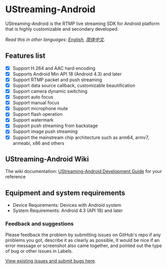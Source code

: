 # UStreaming-Android

UStreaming-Android is the RTMP live streaming SDK for Android platform that is highly customizable and secondary developed.

*Read this in other languages: [English](README.md), [简体中文](README.zh-cn.md).*

## Features list

- [x] Support H.264 and AAC hard encoding
- [x] Supports Android Min API 18 (Android 4.3) and later
- [x] Support RTMP packet and push streaming
- [x] Support data source callback, customizable beautification
- [x] Support camera dynamic switching
- [x] Support auto focus
- [x] Support manual focus
- [x] Support microphone mute
- [x] Support flash operation
- [x] Support watermark
- [x] Support push streaming from backstage
- [x] Support image push streaming
- [x] Support the mainstream chip architecture such as arm64, armv7, armeabi, x86 and others
  
## UStreaming-Android Wiki

The wiki documentation: [UStreaming-Android Development Guide](https://developer.movieous.cn/#/Android_Live) for your reference

## Equipment and system requirements

- Device Requirements: Devices with Android system
- System Requirements: Android 4.3 (API 18) and later

### Feedback and suggestions

Please feedback the problem by submitting issues on GitHub's repo if any problems you got, describe it as clearly as possible, It would be nice if an error message or screenshot also came together, and pointed out the type of bug or other issues in Labels.

[View existing issues and submit bugs here](https://github.com/movieous-team/MovieousLive-Android-Release/issues).
